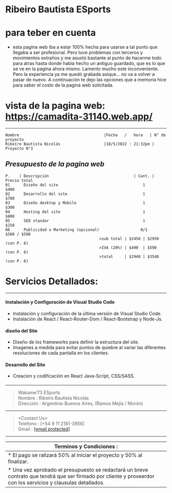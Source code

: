 <!DOCTYPE html><html><head><meta charset="utf-8"><title>Ribeiro Bautista ESports.md</title><style></style></head><body id="preview">
<h1 class="code-line" data-line-start=0 data-line-end=1><a id="Ribeiro_Bautista_ESports_0"></a>Ribeiro Bautista ESports</h1>
<h1 class="code-line" data-line-start=2 data-line-end=3><a id="para_teber_en_cuenta_2"></a>para teber en cuenta</h1>
<ul>
<li class="has-line-data" data-line-start="3" data-line-end="4">esta pagina web iba a estar 100% hecha para usarse a tal punto que llegaba a ser profesional. Pero tuve problemas con terceros y movimientos extraños y me asustó bastante al punto de hacerme todo para atras hasta donde había hecho un antiguo guardado, que es lo que se ve en la pagina ahora mismo. Lamento mucho este inconveniente. Pero la experiencia ya me quedó grabada asique… no va a volver a pasar de nuevo. A continuación te dejo las opciones que a memoria hice para saber el costo de la pagina web solicitada.</li>
</ul>
<h1 class="code-line" data-line-start=4 data-line-end=5><a id="vista_de_la_pagina_web_httpscamadita31140webapp_4"></a>vista de la pagina web: <a href="https://camadita-31140.web.app/">https://camadita-31140.web.app/</a></h1>
<hr>
<pre><code class="has-line-data" data-line-start="9" data-line-end="12" class="language-sh">Nombre                                     |Fecha   /   hora   | N° de proyecto
Ribeiro Bautista Nicolás                   |<span class="hljs-number">18</span>/<span class="hljs-number">5</span>/<span class="hljs-number">2022</span> : <span class="hljs-number">21</span>:<span class="hljs-number">32</span>pm | Proyecto N°<span class="hljs-number">3</span>
</code></pre>
<h2 class="code-line" data-line-start=13 data-line-end=14><a id="_Presupuesto_de_la_pagina_web__13"></a><em>Presupuesto de la pagina web</em></h2>
<pre><code class="has-line-data" data-line-start="15" data-line-end="26" class="language-sh">P.    | Descripción                                     | Cant. | Precio total
<span class="hljs-number">01</span>      Diseño del site                                     <span class="hljs-number">1</span>         <span class="hljs-variable">$400</span>    
<span class="hljs-number">02</span>      Desarrollo del site                                 <span class="hljs-number">1</span>         <span class="hljs-variable">$700</span>
<span class="hljs-number">03</span>      Diseño desktop y Mobile                             <span class="hljs-number">1</span>         <span class="hljs-variable">$300</span>
<span class="hljs-number">04</span>      Hosting del site                                    <span class="hljs-number">1</span>         <span class="hljs-variable">$800</span>
<span class="hljs-number">05</span>      SEO standar                                         <span class="hljs-number">1</span>         <span class="hljs-variable">$250</span>
<span class="hljs-number">06</span>      Publicidad o Marketing (opcional)                  <span class="hljs-number">0</span>/<span class="hljs-number">1</span>     <span class="hljs-variable">$500</span> / <span class="hljs-variable">$500</span> 
                                         &gt;sub total | <span class="hljs-variable">$2450</span> | <span class="hljs-variable">$2950</span> (con P. <span class="hljs-number">6</span>)
                                         &gt;IVA (<span class="hljs-number">20</span>%) | <span class="hljs-variable">$490</span>  | <span class="hljs-variable">$590</span>  (con P. <span class="hljs-number">6</span>)
                                         &gt;total     | <span class="hljs-variable">$2940</span> | <span class="hljs-variable">$3540</span> (con P. <span class="hljs-number">6</span>)
</code></pre>
<h1 class="code-line" data-line-start=27 data-line-end=28><a id="Servicios_Detallados_27"></a>Servicios Detallados:</h1>
<hr>
<h4 class="code-line" data-line-start=29 data-line-end=30><a id="Instalacin_y_Configuracin_de_Visual_Studio_Code_29"></a>Instalación y Configuración de Visual Studio Code</h4>
<ul>
<li class="has-line-data" data-line-start="30" data-line-end="31">Instalación y configuración de la última versión de Visual Studio Code.</li>
<li class="has-line-data" data-line-start="31" data-line-end="33">Instalación de React / React-Router-Dom / React-Bootstrap y Node-Js.</li>
</ul>
<h4 class="code-line" data-line-start=33 data-line-end=34><a id="diseo_del_Site_33"></a>diseño del Site</h4>
<ul>
<li class="has-line-data" data-line-start="34" data-line-end="35">Diseño de los frameworks para definir la estructura del site.</li>
<li class="has-line-data" data-line-start="35" data-line-end="37">Imagenes a medida para evitar puntos de quiebre al variar las diferentes resoluciones de cada pantalla en los clientes.</li>
</ul>
<h4 class="code-line" data-line-start=37 data-line-end=38><a id="Desarrollo_del_Site_37"></a>Desarrollo del Site</h4>
<ul>
<li class="has-line-data" data-line-start="38" data-line-end="40">Creacion y codificación en React Java-Script, CSS/SASS.</li>
</ul>
<h4 class="code-line" data-line-start=40 data-line-end=41><a id="_40"></a></h4>
<hr>
<blockquote>
<p class="has-line-data" data-line-start="42" data-line-end="45">Wakame’73 ESports<br>
Nombre : Ribeiro Bautista Nicolás<br>
Dirección : Argentina-Buenos Aires, (Ramos Mejía / Morón)</p>
</blockquote>
<hr>
<blockquote>
<p class="has-line-data" data-line-start="46" data-line-end="49">&lt;Contact Us&gt;<br>
Telefono : [+54 9 11 2181-3956]<br>
Gmail : <a href="/cdn-cgi/l/email-protection#c7b5aea5a2aeb5a8a5a6b2b3aeb4b3a6f7f587a0aaa6aeabe9a4a8aa"><span class="__cf_email__" data-cfemail="9ceef5fef9f5eef3fefde9e8f5efe8fdacaedcfbf1fdf5f0b2fff3f1">[email&#160;protected]</span></a></p>
</blockquote>
<hr>
<table class="table table-striped table-bordered">
<thead>
<tr>
<th>Terminos y Condiciones :</th>
</tr>
</thead>
<tbody>
<tr>
<td>* El pago se ralizará 50% al iniciar el proyecto y 50% al finalizar.</td>
</tr>
<tr>
<td>* Una vez aprobado el presupuesto se redactará un breve contrato que tendrá que ser firmado por cliente y proveerdor con los servicios y clausulas detallados.</td>
</tr>
</tbody>
</table>
<script data-cfasync="false" src="/cdn-cgi/scripts/5c5dd728/cloudflare-static/email-decode.min.js"></script></body></html>